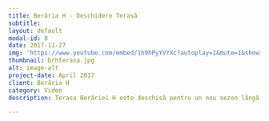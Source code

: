 ```yaml
---
title: Berăria H - Deschidere Terasă
subtitle: 
layout: default
modal-id: 8
date: 2017-11-27
img: 'https://www.youtube.com/embed/1h9hPyYVYXc?autoplay=1&mute=1&showinfo=0&loop=1&list=PL4ZHc1f3Rxy238dHEWLx_xlRQI9kVBCtg&enablejsapi=1&amp'
thumbnail: brhterasa.jpg
alt: image-alt
project-date: April 2017
client: Berăria H
category: Video
description: Terasa Berăriei H este deschisă pentru un nou sezon lângă lacul Herăstrău. 

---
```

